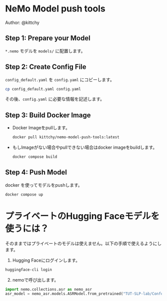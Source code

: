 # NeMo Model push tools

Author: @kittchy

## Step 1: Prepare your Model

`*.nemo` モデルを `models/` に配置します。

## Step 2: Create Config File

`config_default.yaml` を `config.yaml` にコピーします。

```bash
cp config_default.yaml config.yaml
```

その後、`config.yaml` に必要な情報を記述します。

## Step 3: Build Docker Image

- Docker Imageをpullします。

  ```bash
  docker pull kittchy/nemo-model-push-tools:latest
  ```

- もしImageがない場合やpullできない場合はdocker imageをbuildします。
  ```bash
  docker compose build
  ```

## Step 4: Push Model

docker を使ってモデルをpushします。

```bash
docker compose up
```

# プライベートのHugging Faceモデルを使うには？

そのままではプライベートのモデルは使えません。以下の手順で使えるようにします。

1. Hugging Faceにログインします。

```bash
huggingface-cli login
```

2. nemoで呼び出します。

```python
import nemo.collections.asr as nemo_asr
asr_model = nemo_asr.models.ASRModel.from_pretrained("TUT-SLP-lab/Conformer-CTC-Char-laboro-csj-cejc-jsut")
```
